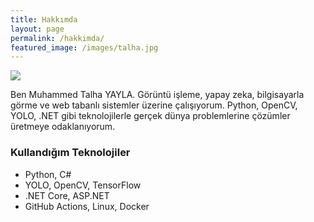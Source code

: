 ```yaml
---
title: Hakkımda
layout: page
permalink: /hakkimda/
featured_image: /images/talha.jpg
---
```


![](/images/talha.jpg)

Ben Muhammed Talha YAYLA. Görüntü işleme, yapay zeka, bilgisayarla görme ve web tabanlı sistemler üzerine çalışıyorum. Python, OpenCV, YOLO, .NET gibi teknolojilerle gerçek dünya problemlerine çözümler üretmeye odaklanıyorum.

### Kullandığım Teknolojiler
- Python, C#
- YOLO, OpenCV, TensorFlow
- .NET Core, ASP.NET
- GitHub Actions, Linux, Docker
